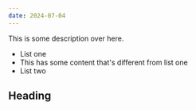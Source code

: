 ```yaml
---
date: 2024-07-04
---
```

This is some description over here.

- List one
- This has some content that's different from list one
- List two

## Heading